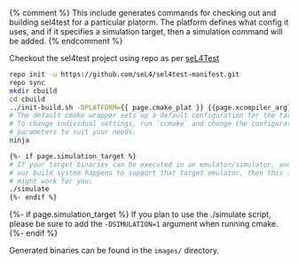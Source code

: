 {% comment %}
This include generates commands for checking out and building sel4test for a particular platorm.
The platform defines what config it uses, and if it specifies a simulation target, then a simulation command will be added.
{% endcomment %}

Checkout the sel4test project using repo as per [seL4Test](/seL4Test)
```bash
repo init -u https://github.com/seL4/sel4test-manifest.git
repo sync
mkdir cbuild
cd cbuild
../init-build.sh -DPLATFORM={{ page.cmake_plat }} {{page.xcompiler_arg}}
# The default cmake wrapper sets up a default configuration for the target platform.
# To change individual settings, run `ccmake` and change the configuration
# parameters to suit your needs.
ninja

{%- if page.simulation_target %}
# If your target binaries can be executed in an emulator/simulator, and if
# our build system happens to support that target emulator, then this script
# might work for you:
./simulate
{%- endif %}

```

{%- if page.simulation_target %}
If you plan to use the ./simulate script, please be sure to add the
`-DSIMULATION=1` argument when running cmake.
{%- endif %}

Generated binaries can be found in the `images/` directory.

